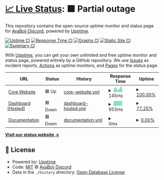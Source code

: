 # [📈 Live Status](https://status.atlanta-bot.fr): <!--live status--> **🟧 Partial outage**

This repository contains the open-source uptime monitor and status page for [AvaBot-Discord](https://status.atlanta-bot.fr), powered by [Upptime](https://github.com/upptime/upptime).

[![Uptime CI](https://github.com/AvaBot-Discord/ubiquitous-goggles/workflows/Uptime%20CI/badge.svg)](https://github.com/AvaBot-Discord/ubiquitous-goggles/actions?query=workflow%3A%22Uptime+CI%22)
[![Response Time CI](https://github.com/AvaBot-Discord/ubiquitous-goggles/workflows/Response%20Time%20CI/badge.svg)](https://github.com/AvaBot-Discord/ubiquitous-goggles/actions?query=workflow%3A%22Response+Time+CI%22)
[![Graphs CI](https://github.com/AvaBot-Discord/ubiquitous-goggles/workflows/Graphs%20CI/badge.svg)](https://github.com/AvaBot-Discord/ubiquitous-goggles/actions?query=workflow%3A%22Graphs+CI%22)
[![Static Site CI](https://github.com/AvaBot-Discord/ubiquitous-goggles/workflows/Static%20Site%20CI/badge.svg)](https://github.com/AvaBot-Discord/ubiquitous-goggles/actions?query=workflow%3A%22Static+Site+CI%22)
[![Summary CI](https://github.com/AvaBot-Discord/ubiquitous-goggles/workflows/Summary%20CI/badge.svg)](https://github.com/AvaBot-Discord/ubiquitous-goggles/actions?query=workflow%3A%22Summary+CI%22)

With [Upptime](https://upptime.js.org), you can get your own unlimited and free uptime monitor and status page, powered entirely by a GitHub repository. We use [Issues](https://github.com/AvaBot-Discord/ubiquitous-goggles/issues) as incident reports, [Actions](https://github.com/AvaBot-Discord/ubiquitous-goggles/actions) as uptime monitors, and [Pages](https://status.atlanta-bot.fr) for the status page.

<!--start: status pages-->
<!-- This summary is generated by Upptime (https://github.com/upptime/upptime) -->
<!-- Do not edit this manually, your changes will be overwritten -->
<!-- prettier-ignore -->
| URL | Status | History | Response Time | Uptime |
| --- | ------ | ------- | ------------- | ------ |
| <img alt="" src="https://favicons.githubusercontent.com/atlanta-bot.fr" height="13"> [Core Website](https://atlanta-bot.fr) | 🟩 Up | [core-website.yml](https://github.com/AvaBot-Discord/ubiquitous-goggles/commits/HEAD/history/core-website.yml) | <details><summary><img alt="Response time graph" src="./graphs/core-website/response-time-week.png" height="20"> 145ms</summary><br><a href="https://status.atlanta-bot.fr/history/core-website"><img alt="Response time 215" src="https://img.shields.io/endpoint?url=https%3A%2F%2Fraw.githubusercontent.com%2FAvaBot-Discord%2Fubiquitous-goggles%2FHEAD%2Fapi%2Fcore-website%2Fresponse-time.json"></a><br><a href="https://status.atlanta-bot.fr/history/core-website"><img alt="24-hour response time 137" src="https://img.shields.io/endpoint?url=https%3A%2F%2Fraw.githubusercontent.com%2FAvaBot-Discord%2Fubiquitous-goggles%2FHEAD%2Fapi%2Fcore-website%2Fresponse-time-day.json"></a><br><a href="https://status.atlanta-bot.fr/history/core-website"><img alt="7-day response time 145" src="https://img.shields.io/endpoint?url=https%3A%2F%2Fraw.githubusercontent.com%2FAvaBot-Discord%2Fubiquitous-goggles%2FHEAD%2Fapi%2Fcore-website%2Fresponse-time-week.json"></a><br><a href="https://status.atlanta-bot.fr/history/core-website"><img alt="30-day response time 193" src="https://img.shields.io/endpoint?url=https%3A%2F%2Fraw.githubusercontent.com%2FAvaBot-Discord%2Fubiquitous-goggles%2FHEAD%2Fapi%2Fcore-website%2Fresponse-time-month.json"></a><br><a href="https://status.atlanta-bot.fr/history/core-website"><img alt="1-year response time 215" src="https://img.shields.io/endpoint?url=https%3A%2F%2Fraw.githubusercontent.com%2FAvaBot-Discord%2Fubiquitous-goggles%2FHEAD%2Fapi%2Fcore-website%2Fresponse-time-year.json"></a></details> | <details><summary><a href="https://status.atlanta-bot.fr/history/core-website">100.00%</a></summary><a href="https://status.atlanta-bot.fr/history/core-website"><img alt="All-time uptime 100.00%" src="https://img.shields.io/endpoint?url=https%3A%2F%2Fraw.githubusercontent.com%2FAvaBot-Discord%2Fubiquitous-goggles%2FHEAD%2Fapi%2Fcore-website%2Fuptime.json"></a><br><a href="https://status.atlanta-bot.fr/history/core-website"><img alt="24-hour uptime 100.00%" src="https://img.shields.io/endpoint?url=https%3A%2F%2Fraw.githubusercontent.com%2FAvaBot-Discord%2Fubiquitous-goggles%2FHEAD%2Fapi%2Fcore-website%2Fuptime-day.json"></a><br><a href="https://status.atlanta-bot.fr/history/core-website"><img alt="7-day uptime 100.00%" src="https://img.shields.io/endpoint?url=https%3A%2F%2Fraw.githubusercontent.com%2FAvaBot-Discord%2Fubiquitous-goggles%2FHEAD%2Fapi%2Fcore-website%2Fuptime-week.json"></a><br><a href="https://status.atlanta-bot.fr/history/core-website"><img alt="30-day uptime 100.00%" src="https://img.shields.io/endpoint?url=https%3A%2F%2Fraw.githubusercontent.com%2FAvaBot-Discord%2Fubiquitous-goggles%2FHEAD%2Fapi%2Fcore-website%2Fuptime-month.json"></a><br><a href="https://status.atlanta-bot.fr/history/core-website"><img alt="1-year uptime 100.00%" src="https://img.shields.io/endpoint?url=https%3A%2F%2Fraw.githubusercontent.com%2FAvaBot-Discord%2Fubiquitous-goggles%2FHEAD%2Fapi%2Fcore-website%2Fuptime-year.json"></a></details>
| <img alt="" src="https://favicons.githubusercontent.com/dashboard.atlanta-bot.fr" height="13"> [Dashboard (Hosted)](https://dashboard.atlanta-bot.fr) | 🟥 Down | [dashboard-hosted.yml](https://github.com/AvaBot-Discord/ubiquitous-goggles/commits/HEAD/history/dashboard-hosted.yml) | <details><summary><img alt="Response time graph" src="./graphs/dashboard-hosted/response-time-week.png" height="20"> 953ms</summary><br><a href="https://status.atlanta-bot.fr/history/dashboard-hosted"><img alt="Response time 844" src="https://img.shields.io/endpoint?url=https%3A%2F%2Fraw.githubusercontent.com%2FAvaBot-Discord%2Fubiquitous-goggles%2FHEAD%2Fapi%2Fdashboard-hosted%2Fresponse-time.json"></a><br><a href="https://status.atlanta-bot.fr/history/dashboard-hosted"><img alt="24-hour response time 0" src="https://img.shields.io/endpoint?url=https%3A%2F%2Fraw.githubusercontent.com%2FAvaBot-Discord%2Fubiquitous-goggles%2FHEAD%2Fapi%2Fdashboard-hosted%2Fresponse-time-day.json"></a><br><a href="https://status.atlanta-bot.fr/history/dashboard-hosted"><img alt="7-day response time 953" src="https://img.shields.io/endpoint?url=https%3A%2F%2Fraw.githubusercontent.com%2FAvaBot-Discord%2Fubiquitous-goggles%2FHEAD%2Fapi%2Fdashboard-hosted%2Fresponse-time-week.json"></a><br><a href="https://status.atlanta-bot.fr/history/dashboard-hosted"><img alt="30-day response time 863" src="https://img.shields.io/endpoint?url=https%3A%2F%2Fraw.githubusercontent.com%2FAvaBot-Discord%2Fubiquitous-goggles%2FHEAD%2Fapi%2Fdashboard-hosted%2Fresponse-time-month.json"></a><br><a href="https://status.atlanta-bot.fr/history/dashboard-hosted"><img alt="1-year response time 844" src="https://img.shields.io/endpoint?url=https%3A%2F%2Fraw.githubusercontent.com%2FAvaBot-Discord%2Fubiquitous-goggles%2FHEAD%2Fapi%2Fdashboard-hosted%2Fresponse-time-year.json"></a></details> | <details><summary><a href="https://status.atlanta-bot.fr/history/dashboard-hosted">77.25%</a></summary><a href="https://status.atlanta-bot.fr/history/dashboard-hosted"><img alt="All-time uptime 78.74%" src="https://img.shields.io/endpoint?url=https%3A%2F%2Fraw.githubusercontent.com%2FAvaBot-Discord%2Fubiquitous-goggles%2FHEAD%2Fapi%2Fdashboard-hosted%2Fuptime.json"></a><br><a href="https://status.atlanta-bot.fr/history/dashboard-hosted"><img alt="24-hour uptime 0.00%" src="https://img.shields.io/endpoint?url=https%3A%2F%2Fraw.githubusercontent.com%2FAvaBot-Discord%2Fubiquitous-goggles%2FHEAD%2Fapi%2Fdashboard-hosted%2Fuptime-day.json"></a><br><a href="https://status.atlanta-bot.fr/history/dashboard-hosted"><img alt="7-day uptime 77.25%" src="https://img.shields.io/endpoint?url=https%3A%2F%2Fraw.githubusercontent.com%2FAvaBot-Discord%2Fubiquitous-goggles%2FHEAD%2Fapi%2Fdashboard-hosted%2Fuptime-week.json"></a><br><a href="https://status.atlanta-bot.fr/history/dashboard-hosted"><img alt="30-day uptime 94.77%" src="https://img.shields.io/endpoint?url=https%3A%2F%2Fraw.githubusercontent.com%2FAvaBot-Discord%2Fubiquitous-goggles%2FHEAD%2Fapi%2Fdashboard-hosted%2Fuptime-month.json"></a><br><a href="https://status.atlanta-bot.fr/history/dashboard-hosted"><img alt="1-year uptime 78.74%" src="https://img.shields.io/endpoint?url=https%3A%2F%2Fraw.githubusercontent.com%2FAvaBot-Discord%2Fubiquitous-goggles%2FHEAD%2Fapi%2Fdashboard-hosted%2Fuptime-year.json"></a></details>
| <img alt="" src="https://favicons.githubusercontent.com/docs.atlanta-bot.fr" height="13"> [Documentation](https://docs.atlanta-bot.fr) | 🟥 Down | [documentation.yml](https://github.com/AvaBot-Discord/ubiquitous-goggles/commits/HEAD/history/documentation.yml) | <details><summary><img alt="Response time graph" src="./graphs/documentation/response-time-week.png" height="20"> 0ms</summary><br><a href="https://status.atlanta-bot.fr/history/documentation"><img alt="Response time 144" src="https://img.shields.io/endpoint?url=https%3A%2F%2Fraw.githubusercontent.com%2FAvaBot-Discord%2Fubiquitous-goggles%2FHEAD%2Fapi%2Fdocumentation%2Fresponse-time.json"></a><br><a href="https://status.atlanta-bot.fr/history/documentation"><img alt="24-hour response time 0" src="https://img.shields.io/endpoint?url=https%3A%2F%2Fraw.githubusercontent.com%2FAvaBot-Discord%2Fubiquitous-goggles%2FHEAD%2Fapi%2Fdocumentation%2Fresponse-time-day.json"></a><br><a href="https://status.atlanta-bot.fr/history/documentation"><img alt="7-day response time 0" src="https://img.shields.io/endpoint?url=https%3A%2F%2Fraw.githubusercontent.com%2FAvaBot-Discord%2Fubiquitous-goggles%2FHEAD%2Fapi%2Fdocumentation%2Fresponse-time-week.json"></a><br><a href="https://status.atlanta-bot.fr/history/documentation"><img alt="30-day response time 0" src="https://img.shields.io/endpoint?url=https%3A%2F%2Fraw.githubusercontent.com%2FAvaBot-Discord%2Fubiquitous-goggles%2FHEAD%2Fapi%2Fdocumentation%2Fresponse-time-month.json"></a><br><a href="https://status.atlanta-bot.fr/history/documentation"><img alt="1-year response time 144" src="https://img.shields.io/endpoint?url=https%3A%2F%2Fraw.githubusercontent.com%2FAvaBot-Discord%2Fubiquitous-goggles%2FHEAD%2Fapi%2Fdocumentation%2Fresponse-time-year.json"></a></details> | <details><summary><a href="https://status.atlanta-bot.fr/history/documentation">0.00%</a></summary><a href="https://status.atlanta-bot.fr/history/documentation"><img alt="All-time uptime 0.00%" src="https://img.shields.io/endpoint?url=https%3A%2F%2Fraw.githubusercontent.com%2FAvaBot-Discord%2Fubiquitous-goggles%2FHEAD%2Fapi%2Fdocumentation%2Fuptime.json"></a><br><a href="https://status.atlanta-bot.fr/history/documentation"><img alt="24-hour uptime 0.00%" src="https://img.shields.io/endpoint?url=https%3A%2F%2Fraw.githubusercontent.com%2FAvaBot-Discord%2Fubiquitous-goggles%2FHEAD%2Fapi%2Fdocumentation%2Fuptime-day.json"></a><br><a href="https://status.atlanta-bot.fr/history/documentation"><img alt="7-day uptime 0.00%" src="https://img.shields.io/endpoint?url=https%3A%2F%2Fraw.githubusercontent.com%2FAvaBot-Discord%2Fubiquitous-goggles%2FHEAD%2Fapi%2Fdocumentation%2Fuptime-week.json"></a><br><a href="https://status.atlanta-bot.fr/history/documentation"><img alt="30-day uptime 0.00%" src="https://img.shields.io/endpoint?url=https%3A%2F%2Fraw.githubusercontent.com%2FAvaBot-Discord%2Fubiquitous-goggles%2FHEAD%2Fapi%2Fdocumentation%2Fuptime-month.json"></a><br><a href="https://status.atlanta-bot.fr/history/documentation"><img alt="1-year uptime 0.00%" src="https://img.shields.io/endpoint?url=https%3A%2F%2Fraw.githubusercontent.com%2FAvaBot-Discord%2Fubiquitous-goggles%2FHEAD%2Fapi%2Fdocumentation%2Fuptime-year.json"></a></details>

<!--end: status pages-->

[**Visit our status website →**](https://status.atlanta-bot.fr)

## 📄 License

- Powered by: [Upptime](https://github.com/upptime/upptime)
- Code: [MIT](./LICENSE) © [AvaBot-Discord](https://status.atlanta-bot.fr)
- Data in the `./history` directory: [Open Database License](https://opendatacommons.org/licenses/odbl/1-0/)
